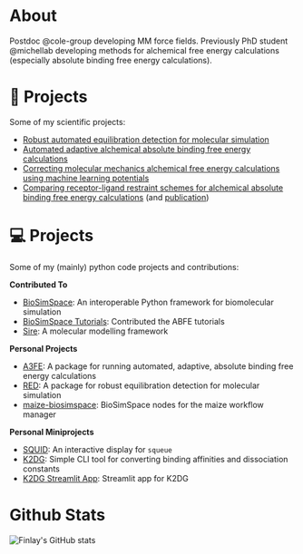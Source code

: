 # About

Postdoc @cole-group developing MM force fields. Previously PhD student @michellab developing methods for alchemical free energy calculations (especially absolute binding free energy calculations).

# 🧪 Projects

Some of my scientific projects:

- [Robust automated equilibration detection for molecular simulation](https://github.com/fjclark/scientific-posters/tree/main/posters/equilibration-detection-2024.pdf)
- [Automated adaptive alchemical absolute binding free energy calculations](https://github.com/fjclark/scientific-posters/tree/main/posters/automated-adaptive-abfe-2024.pdf)
- [Correcting molecular mechanics alchemical free energy calculations using machine learning potentials](https://github.com/fjclark/scientific-posters/tree/main/posters/mm-ml-corrections-2023.pdf)
- [Comparing receptor-ligand restraint schemes for alchemical absolute binding free energy calculations](https://github.com/fjclark/scientific-posters/tree/main/posters/receptor-ligand-restraints-2023.pdf) (and [publication](https://pubs.acs.org/doi/full/10.1021/acs.jctc.3c00139))

# 💻 Projects

Some of my (mainly) python code projects and contributions:

**Contributed To**

- [BioSimSpace](https://github.com/OpenBioSim/biosimspace): An interoperable Python framework for biomolecular simulation
- [BioSimSpace Tutorials](https://github.com/OpenBioSim/biosimspace_tutorials/blob/main/04_fep/03_ABFE/01_setup_abfe.ipynb): Contributed the ABFE tutorials
- [Sire](https://github.com/OpenBioSim/sire): A molecular modelling framework

**Personal Projects**

- [A3FE](https://github.com/michellab/a3fe): A package for running automated, adaptive, absolute binding free energy calculations
- [RED](https://github.com/fjclark/red): A package for robust equilibration detection for molecular simulation
- [maize-biosimspace](https://github.com/fjclark/maize-biosimspace): BioSimSpace nodes for the maize workflow manager

**Personal Miniprojects**

- [SQUID](https://github.com/fjclark/squid): An interactive display for `squeue`
- [K2DG](https://github.com/fjclark/k2dg): Simple CLI tool for converting binding affinities and dissociation constants
- [K2DG Streamlit App](https://k2dg-app.streamlit.app/): Streamlit app for K2DG

# Github Stats

![Finlay's GitHub stats](https://github-readme-stats.vercel.app/api?username=fjclark&theme=prussian&show_icons=true)
